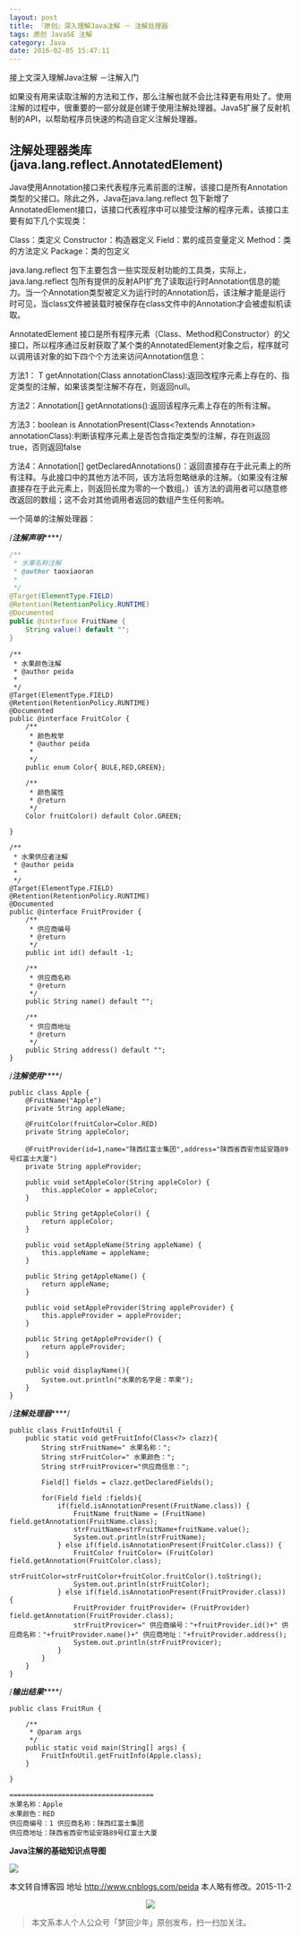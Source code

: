 ```yaml
---
layout: post
title: 『原创』深入理解Java注解 － 注解处理器
tags: 原创 JavaSE 注解
category: Java
date: 2016-02-05 15:47:11
---
```


接上文深入理解Java注解 －注解入门

如果没有用来读取注解的方法和工作，那么注解也就不会比注释更有用处了。使用注解的过程中，很重要的一部分就是创建于使用注解处理器。Java5扩展了反射机制的API，以帮助程序员快速的构造自定义注解处理器。

## 注解处理器类库(java.lang.reflect.AnnotatedElement)

Java使用Annotation接口来代表程序元素前面的注解，该接口是所有Annotation类型的父接口。除此之外，Java在java.lang.reflect 包下新增了AnnotatedElement接口，该接口代表程序中可以接受注解的程序元素，该接口主要有如下几个实现类：

Class：类定义
Constructor：构造器定义
Field：累的成员变量定义
Method：类的方法定义
Package：类的包定义

java.lang.reflect 包下主要包含一些实现反射功能的工具类，实际上，java.lang.reflect 包所有提供的反射API扩充了读取运行时Annotation信息的能力。当一个Annotation类型被定义为运行时的Annotation后，该注解才能是运行时可见，当class文件被装载时被保存在class文件中的Annotation才会被虚拟机读取。

AnnotatedElement 接口是所有程序元素（Class、Method和Constructor）的父接口，所以程序通过反射获取了某个类的AnnotatedElement对象之后，程序就可以调用该对象的如下四个个方法来访问Annotation信息：

方法1： T getAnnotation(Class annotationClass):返回改程序元素上存在的、指定类型的注解，如果该类型注解不存在，则返回null。

方法2：Annotation[] getAnnotations():返回该程序元素上存在的所有注解。

方法3：boolean is AnnotationPresent(Class<?extends Annotation> annotationClass):判断该程序元素上是否包含指定类型的注解，存在则返回true，否则返回false

方法4：Annotation[] getDeclaredAnnotations()：返回直接存在于此元素上的所有注释。与此接口中的其他方法不同，该方法将忽略继承的注解。（如果没有注解直接存在于此元素上，则返回长度为零的一个数组。）该方法的调用者可以随意修 改返回的数组；这不会对其他调用者返回的数组产生任何影响。

一个简单的注解处理器：

/***********注解声明***************/

```java
/**
 * 水果名称注解
 * @author taoxiaoran
 *
 */
@Target(ElementType.FIELD)
@Retention(RetentionPolicy.RUNTIME)
@Documented
public @interface FruitName {
    String value() default "";
}
```

```
/**
 * 水果颜色注解
 * @author peida
 *
 */
@Target(ElementType.FIELD)
@Retention(RetentionPolicy.RUNTIME)
@Documented
public @interface FruitColor {
    /**
     * 颜色枚举
     * @author peida
     *
     */
    public enum Color{ BULE,RED,GREEN};

    /**
     * 颜色属性
     * @return
     */
    Color fruitColor() default Color.GREEN;

}
```

```
/**
 * 水果供应者注解
 * @author peida
 *
 */
@Target(ElementType.FIELD)
@Retention(RetentionPolicy.RUNTIME)
@Documented
public @interface FruitProvider {
    /**
     * 供应商编号
     * @return
     */
    public int id() default -1;

    /**
     * 供应商名称
     * @return
     */
    public String name() default "";

    /**
     * 供应商地址
     * @return
     */
    public String address() default "";
}
```


/***********注解使用***************/

```
public class Apple {
    @FruitName("Apple")
    private String appleName;

    @FruitColor(fruitColor=Color.RED)
    private String appleColor;

    @FruitProvider(id=1,name="陕西红富士集团",address="陕西省西安市延安路89号红富士大厦")
    private String appleProvider;

    public void setAppleColor(String appleColor) {
        this.appleColor = appleColor;
    }

    public String getAppleColor() {
        return appleColor;
    }

    public void setAppleName(String appleName) {
        this.appleName = appleName;
    }

    public String getAppleName() {
        return appleName;
    }

    public void setAppleProvider(String appleProvider) {
        this.appleProvider = appleProvider;
    }

    public String getAppleProvider() {
        return appleProvider;
    }

    public void displayName(){
        System.out.println("水果的名字是：苹果");
    }
}
```

/***********注解处理器***************/

```
public class FruitInfoUtil {
    public static void getFruitInfo(Class<?> clazz){
        String strFruitName=" 水果名称：";
        String strFruitColor=" 水果颜色：";
        String strFruitProvicer="供应商信息：";

        Field[] fields = clazz.getDeclaredFields();

        for(Field field :fields){
            if(field.isAnnotationPresent(FruitName.class)) {
                FruitName fruitName = (FruitName) field.getAnnotation(FruitName.class);
                strFruitName=strFruitName+fruitName.value();
                System.out.println(strFruitName);
            } else if(field.isAnnotationPresent(FruitColor.class)) {
                FruitColor fruitColor= (FruitColor) field.getAnnotation(FruitColor.class);
                strFruitColor=strFruitColor+fruitColor.fruitColor().toString();
                System.out.println(strFruitColor);
            } else if(field.isAnnotationPresent(FruitProvider.class)) {
                FruitProvider fruitProvider= (FruitProvider) field.getAnnotation(FruitProvider.class);
                strFruitProvicer=" 供应商编号："+fruitProvider.id()+" 供应商名称："+fruitProvider.name()+" 供应商地址："+fruitProvider.address();
                System.out.println(strFruitProvicer);
            }
        }
    }
}
```

/***********输出结果***************/

```
public class FruitRun {

    /**
     * @param args
     */
    public static void main(String[] args) {
        FruitInfoUtil.getFruitInfo(Apple.class);
    }

}
```

```
====================================
水果名称：Apple
水果颜色：RED
供应商编号：1 供应商名称：陕西红富士集团
供应商地址：陕西省西安市延安路89号红富士大厦
```

**Java注解的基础知识点导图**

![](http://images.cnitblog.com/blog/34483/201304/25200814-475cf2f3a8d24e0bb3b4c442a4b44734.jpg)

本文转自博客园 地址 http://www.cnblogs.com/peida 本人略有修改。2015-11-2

<div align="center">
<img src="http://rann.cc/assets/img/qrcode-horizon1.png"/>
</div>

> 本文系本人个人公众号「梦回少年」原创发布，扫一扫加关注。